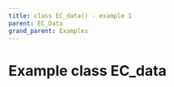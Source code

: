```yaml
---
title: class EC_data() - example 1
parent: EC_Data
grand_parent: Examples
---
```



Example class EC_data
================================================


